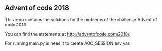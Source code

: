 ## Advent of code 2018

This repo contains the solutions for the problems of the challenge Advent of code 2018


You can find the statements at http://adventofcode.com/2018/.


For running main.py is need it to create AOC_SESSION env var.
